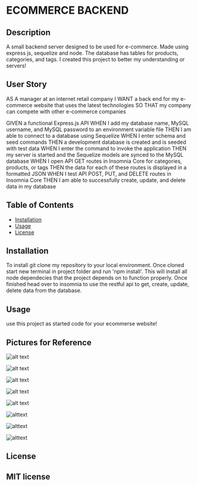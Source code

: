 # ECOMMERCE BACKEND

## Description

A small backend server designed to be used for e-commerce. Made using express js, sequelize and node. The database has tables for products, categories, and tags. I created this project to better my understanding or servers!

## User Story

AS A manager at an internet retail company
I WANT a back end for my e-commerce website that uses the latest technologies
SO THAT my company can compete with other e-commerce companies

GIVEN a functional Express.js API
WHEN I add my database name, MySQL username, and MySQL password to an environment variable file
THEN I am able to connect to a database using Sequelize
WHEN I enter schema and seed commands
THEN a development database is created and is seeded with test data
WHEN I enter the command to invoke the application
THEN my server is started and the Sequelize models are synced to the MySQL database
WHEN I open API GET routes in Insomnia Core for categories, products, or tags
THEN the data for each of these routes is displayed in a formatted JSON
WHEN I test API POST, PUT, and DELETE routes in Insomnia Core
THEN I am able to successfully create, update, and delete data in my database

## Table of Contents 

- [Installation](#installation)
- [Usage](#usage)
- [License](#license)

## Installation

To install git clone my repository to your local environment. Once cloned start new terminal in project folder and run 'npm install'. This will install all node dependecies that the project depends on to function properly. Once finished head over to insomnia to use the restful api to get, create, update, delete data from the database.

## Usage

use this project as started code for your ecommerse website!

## Pictures for Reference

![alt text](assets/images/categories-get-route.png)
   
![alt text](assets/images/categories-put-route.png)
   
![alt text](assets/images/products-get-route.png)
   
![alt text](assets/images/products-post-route.png)
    
![alt text](assets/images/products-put-route.png)
    
![alttext](assets/images/tags-get-route.png)
    
![alttext](assets/images/tags-post-route.png.png)
   
![alttext](assets/images/tags-put-route.png)
    

## License

MIT license
---
